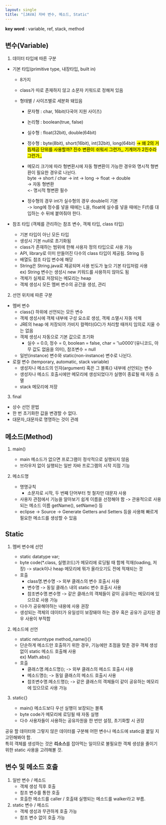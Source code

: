 ```yaml
---
layout: single
title: "[JAVA] 자바 변수, 메소드, Static"
---
```


**key word** : variable, ref, stack, method

## 변수(Variable)

1. 데이터 타입에 따른 구분

- 기본 타입(primitive type, 내장타입, built in)

  - 8가지
  - class가 따로 존재하지 않고 소문자 키워드로 정해져 있음
  - 형태별 / 사이즈별로 세분화 돼있음

    - 문자형 : char, 16bit(다국어 지원 사이즈)
    - 논리형 : boolean(true, false)
    - 실수형 : float(32bit), double(64bit)
    - 정수형 : byte(8bit), short(16bit), int(32bit), long(64bit) <mark>-> 왜 2의 거듭제곱 단위를 사용할까? 진수 변환이 쉬워서 그런가,, 기계어가 2진수라 그런가,,</mark>
    - 메모리 크기에 따라 형변환시에 자동 형변환이 가능한 경우와 명시적 형변환이 필요한 경우로 나뉜다.
      <br>
      byte -> short / char -> int -> long -> float -> double
      <br> -> 자동 형변환
      <br> <- 명시적 형변환 필수

    - 정수형의 경우 int가 실수형의 경우 double이 기본
      <br>
      -> long에 정수를 넣을 때에는 L을, float에 실수를 넣을 때에는 F(f)를 대입하는 수 뒤에 붙여줘야 한다.

- 참조 타입 (객체를 관리하는 참조 변수, 객체 타입, class 타입)
  - 기본 타입이 아닌 모든 타입
  - 생성시 기본 null로 초기화됨
  - class가 존재하는 범위에 한해 사용자 정의 타입으로 사용 가능
  - API, library로 이미 만들어진 다수의 class 타입이 제공됨. String 등
  - 배열도 참조 타입 변수에 해당
  - String은 String.java로 제공되며 사용 빈도가 높으 기본 타입처럼 사용
    <br>
    ex) String 변수는 생성시 new 키워드를 사용하지 않아도 됨
  - 객체가 실제로 저장되는 메모리는 heap
  - 객체 생성시 모든 멤버 변수의 공간을 생성, 관리

2. 선언 위치에 따른 구분

- 멤버 변수
  - class{} 하위에 선언되는 모든 변수
  - 객체 생성시에 객체 내부에 구성 요소로 생성, 객체 소멸시 자동 삭제
  - JRE의 heap 에 저장되어 가비지 컬렉터(GC)가 처리할 때까지 임의로 지울 수는 없음
  - 객체 생성시 자동으로 기본 값으로 초기화
    - 실수 = 0.0, 정수 = 0, boolean = false, char = '\u0000'(유니코드, 아무 값도 없음을 의미), 참조변수 = null
  - 일반(instance) 변수와 static(non-instance) 변수로 나뉜다.
- 로컬 변수 (temporary, automatic, stack variable)
  - 생성자나 메소드의 인자(argument) 혹은 그 블록{} 내부에 선언되는 변수
  - 생성자나 메소드 호출시에만 메모리에 생성되었다가 실행이 종료될 때 자동 소멸
  - stack 메모리에 저장

3. final

- 상수 선언 문법
- 한 번 초기화한 값을 변경할 수 없다.
- 대문자\_대문자로 명명하는 것이 관례

## 메소드(Method)

1. main()

   - main 메소드가 없으면 프로그램이 정삭적으로 실행되지 않음
   - 브라우저 없이 실행되는 일반 자바 프로그램의 시작 지점 기능

2. 메소드명
   - 명명규칙
     - 소문자로 시작, 두 번째 단어부터 첫 철자만 대문자 사용
   - 사용자 관점에서 기능을 알아보기 쉽게 이름을 선정해야 함 -> 관용적으로 사용되는 메소드 이름 getName(), setName() 등
   - eclipse -> Source -> Generate Getters and Setters 등을 사용해 빠르게 필요한 메소드를 생성할 수 있음

## Static

1. 멤버 변수에 선언

   - static datatype var;
   - byte code(\*.class, 실행코드)가 메모리에 로딩될 때 함께 적재(loading, 저장) -> stack이나 heap 메모리에 뭐가 올라오기도 전에 적재되는 것
   - 호출
     - class명.변수명 -> 외부 클래스의 변수 호출시 사용
     - 변수명 -> 동일 클래스 내의 static 변수 호출시 사용
     - 참조변수명.변수명 -> 같은 클래스의 객체들이 같이 공유하는 메모리에 있으므로 사용 가능
   - 다수가 공유해야하는 내용에 사용 권장
   - 생성되는 객체의 데이터가 유일성이 보장돼야 하는 경우 혹은 공유가 금지된 경우 사용이 부적합

2. 메소드에 선언
   - static returntype method_name(){}
   - 단순하게 메소드만 호출하기 위한 경우, 기능에만 초점을 맞춘 경우 객체 생성 없이 static 메소드 호출해 사용
     <br>
     ex) Math.abs()
   - 호출
     - 클래스명.메소드명(); -> 외부 클래스의 메소드 호출시 사용
     - 메소드명(); -> 동일 클래스의 메소드 호출시 사용
     - 참조변수명.메소드명(); -> 같은 클래스의 객체들이 같이 공유하는 메모리에 있으므로 사용 가능
3. static{}
   - main() 메소드보다 우선 실행이 보장되는 블록
   - byte code가 메모리에 로딩될 때 자동 실행
   - 다수 사용자들이 사용하는 공유자원을 한 번만 설정, 초기화할 시 권장

공유 할 데이터와 그렇지 않은 데이터를 구분해 어떤 변수나 메소드에 static을 붙일 지 고민해봐야 함.
<br>
특히 객체를 생성하는 것은 **리소스**를 잡아먹는 일이므로 불필요한 객체 생성을 줄이기 위한 static 사용을 고려해볼 것.

## 변수 및 메소드 호출

1. 일반 변수 / 메소드
   - 객체 생성 직후 호출
   - 참조 변수를 통한 호출
   - 호출한 메소드를 caller / 호출돼 실행되는 메소드를 walker라고 부름.
2. static 변수 / 메소드
   - 객체 생성과 무관하게 호출 가능
   - 참조 변수 없이 호출 가능
